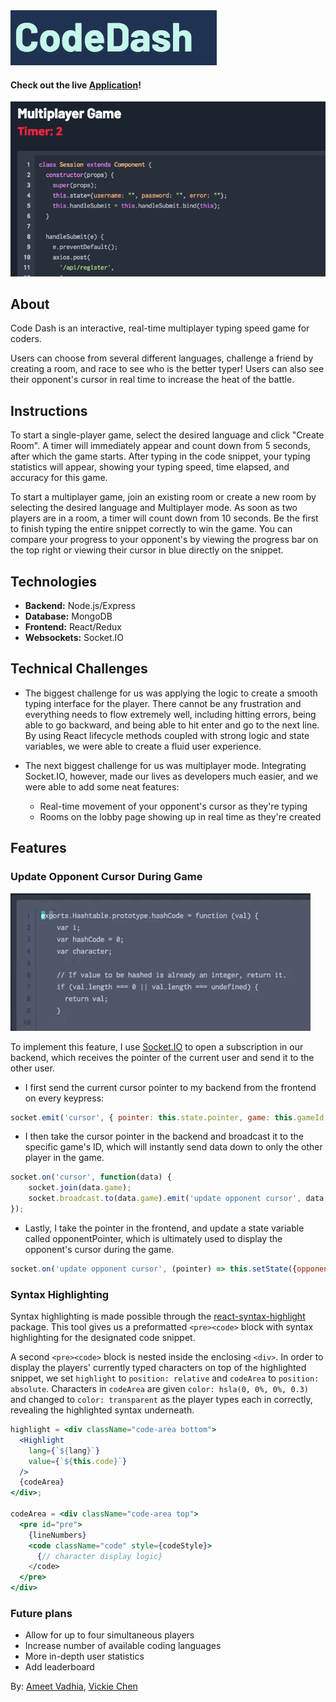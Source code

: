 <img src="https://github.com/ameet01/codedash/blob/master/docs/header.png" />

#### Check out the live [Application](http://www.code-dash.net/)!

<img src="https://github.com/ameet01/codedash/blob/master/docs/codedash.gif" />

## About

Code Dash is an interactive, real-time multiplayer typing speed game for coders.

Users can choose from several different languages, challenge a friend by creating a room, and race to see who is the better typer! Users can also see their opponent's cursor in real time to increase the heat of the battle.

## Instructions

To start a single-player game, select the desired language and click "Create Room". A timer will immediately appear and count down from 5 seconds, after which the game starts. After typing in the code snippet, your typing statistics will appear, showing your typing speed, time elapsed, and accuracy for this game.

To start a multiplayer game, join an existing room or create a new room by selecting the desired language and Multiplayer mode. As soon as two players are in a room, a timer will count down from 10 seconds. Be the first to finish typing the entire snippet correctly to win the game. You can compare your progress to your opponent's by viewing the progress bar on the top right or viewing their cursor in blue directly on the snippet.

## Technologies
- **Backend:** Node.js/Express
- **Database:** MongoDB
- **Frontend:** React/Redux
- **Websockets:** Socket.IO

## Technical Challenges

- The biggest challenge for us was applying the logic to create a smooth typing interface for the player. There cannot be any frustration and everything needs to flow extremely well, including hitting errors, being able to go backward, and being able to hit enter and go to the next line. By using React lifecycle methods coupled with strong logic and state variables, we were able to create a fluid user experience.

- The next biggest challenge for us was multiplayer mode. Integrating Socket.IO, however, made our lives as developers much easier, and we were able to add some neat features:
  * Real-time movement of your opponent's cursor as they're typing
  * Rooms on the lobby page showing up in real time as they're created

## Features

### Update Opponent Cursor During Game

<img src="https://github.com/ameet01/codedash/blob/master/docs/cursor.gif" />

To implement this feature, I use [Socket.IO](https://socket.io/) to open a subscription in our backend, which receives the pointer of the current user and send it to the other user.

- I first send the current cursor pointer to my backend from the frontend on every keypress:
```javascript
socket.emit('cursor', { pointer: this.state.pointer, game: this.gameId });
```

- I then take the cursor pointer in the backend and broadcast it to the specific game's ID, which will instantly send data down to only the other player in the game.
```javascript
socket.on('cursor', function(data) {
    socket.join(data.game);
    socket.broadcast.to(data.game).emit('update opponent cursor', data.pointer);
});
```
- Lastly, I take the pointer in the frontend, and update a state variable called opponentPointer, which is ultimately used to display the opponent's cursor during the game.
```javascript
socket.on('update opponent cursor', (pointer) => this.setState({opponentPointer: pointer}));
```

### Syntax Highlighting

Syntax highlighting is made possible through the [react-syntax-highlight](https://www.npmjs.com/package/react-syntax-highlight) package. This tool gives us a preformatted `<pre><code>` block with syntax highlighting for the designated code snippet.

A second `<pre><code>` block is nested inside the enclosing `<div>`. In order to display the players' currently typed characters on top of the highlighted snippet, we set `highlight` to `position: relative` and `codeArea` to `position: absolute`. Characters in `codeArea` are given `color: hsla(0, 0%, 0%, 0.3)` and changed to `color: transparent` as the player types each in correctly, revealing the highlighted syntax underneath.

```jsx
highlight = <div className="code-area bottom">
  <Highlight
    lang={`${lang}`}
    value={`${this.code}`}
  />
  {codeArea}
</div>;

codeArea = <div className="code-area top">
  <pre id="pre">
    {lineNumbers}
    <code className="code" style={codeStyle}>
      {// character display logic}
    </code>
  </pre>
</div>
```

### Future plans

* Allow for up to four simultaneous players
* Increase number of available coding languages
* More in-depth user statistics
* Add leaderboard

By: [Ameet Vadhia](https://github.com/ameet01), [Vickie Chen](https://github.com/PhishyFish)

